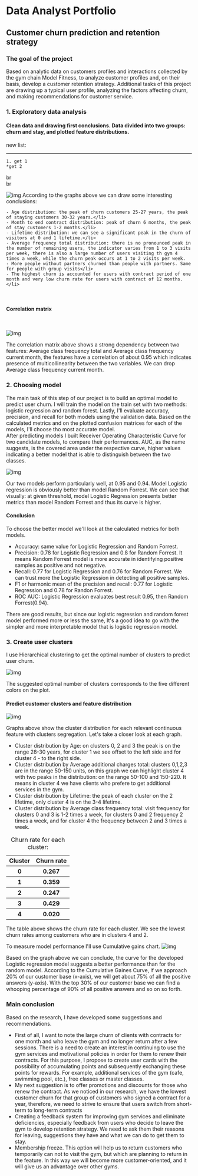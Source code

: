 # Data Analyst Portfolio

## Customer churn prediction and retention strategy

### The goal of the project

Based on analytic data on customers profiles and interactions collected by 
the gym chain Model Fitness, to analyze customer profiles and, 
on their basis, develop a customer retention strategy. Additional tasks of this project are drawing up a typical user profile, analyzing the factors affecting churn, and making recommendations for customer service.

### 1. Exploratory data analysis

#### Clean data and drawing first conclusions. Data divided into two groups: churn and stay, and plotted feature distributions.

new list:
***
    1. get 1
    *get 2

br<br/>
br

![img](churn_distribution.png)
According to the graphs above we can draw some interesting conclusions:

    - Age distribution: the peak of churn customers 25-27 years, the peak of staying customers 30-32 years.</li>
    - Month to end contract distribution: peak of churn 6 months, the peak of stay customers 1-2 months.</li>
    - Lifetime distribution: we can see a significant peak in the churn of visitors at 0 and 1 lifetime.</li>
    - Average frequency total distribution: there is no pronounced peak in the number of remaining users, the indicator varies from 1 to 3 visits per week, there is also a large number of users visiting th gym 4 times a week, while the churn peak occurs at 1 to 2 visits per week.
    - More people without partners churned than people with partners. Same for people with group visits</li>
    - The highest churn is accounted for users with contract period of one month and very low churn rate for users with contract of 12 months.</li>
<br/>

#### Correlation matrix
<br/>

![img](gym_corr.png)
<br/>

The correlation matrix above shows a strong dependency between two features: Average class frequency total and Average class frequency current month, the features have a correlation of about 0.95 which indicates presence of multicollinearity between the two variables. We can drop Average class frequency current month.
<br/>
### 2. Choosing model<br/>

The main task of this step of our project is to build an optimal model 
to predict user churn. I will train the model on the train set with 
two methods: logistic regression and random forest. Lastly, I'll evaluate 
accuracy, precision, and recall for both models using the validation data. 
Based on the calculated metrics and on the plotted confusion matrices for 
each of the models, I'll choose tho most accurate model.
<br/>
After predicting models I built Receiver Operating Characteristic Curve for two candidate models, to compare their performances. AUC, as the name suggests, is the covered area under the respective curve, higher values indicating a better model that is able to distinguish between the two classes.

![img](roc_curve.png)

Our two models perform particularly well, at 0.95 and 0.94. Model Logistic regression is obviously better than model Random Forrest. We can see that visually: at given threshold, model Logistic Regression presents better metrics than model Random Forrest and thus its curve is higher.

#### Conclusion

To choose the better model we'll look at the calculated metrics for  both models.
<ul>
<li>Accuracy: same value for Logistic Regression and Random Forrest.</li>
<li>Precision: 0.78 for Logistic Regression and 0.8 for Random Forrest. It means Random Forrest model is more accurate in identifying positive samples as positive and not negative.</li>
<li>Recall: 0.77 for Logistic Regression and 0.76 for Random Forrest. We can trust more the Logistic Regression in detecting all positive samples.</li>
<li>F1 or harmonic mean of the precision and recall: 0.77 for Logistic Regression and 0.78 for Randon Forrest.</li>
<li>ROC AUC: Logistic Regression evaluates best result 0.95, then Random Forrest(0.94).</li>
</ul>
There are good results, but since our logistic regression and random forest 
model performed more or less the same, It's a good idea to go with the 
simpler and more interpretable model that is logistic regression model.

### 3. Create user clusters

I use Hierarchical clustering to get the optimal number of clusters to 
predict user churn.

![img](gym_clusters.png)

The suggested optimal number of clusters corresponds to the five different 
colors on the plot.

#### Predict customer clusters and feature distribution

![img](distr_clusters.png)

Graphs above show the cluster distribution for each relevant continuous feature with clusters segregation.
Let's take a closer look at each graph.
<ul>
<li>Cluster distribution by Age:
on clusters 0, 2 and 3 the peak is on the range 28-30 years, for cluster 1 we see offset to the left side and for cluster 4 - to the right side.</li>
<li>Cluster distribution by Average additional charges total: clusters 0,1,2,3 are in the range 50-150 units, on this graph we can highlight cluster 4 with two peaks in the distribution: on the range 50-100 and 150-220. It means in cluster 4 we have clients who prefere to get additional services in the gym.</li>
<li>Cluster distribution by Lifetime: the peak of each cluster on the 2 lifetime, only cluster 4 is on the 3-4 lifetime.</li>
<li>Cluster distribution by Average class frequency total: visit frequency for clusters 0 and 3 is 1-2 times a week, for clusters 0 and 2 frequency 2 times a week, and for cluster 4 the frequency between 2 and 3 times a week.</li>
</ul>  

<table>
    <caption>Churn rate for each cluster:</caption>
    <tr>
        <th>Cluster</th>
        <th>Churn rate</th>
    </tr>
    <tr>
        <th>0</th>
        <th>0.267</th>
    </tr>
    <tr>
        <th>1</th>
        <th>0.359</th>
    </tr>
    <tr>
        <th>2</th>
        <th>0.247</th>
    </tr>
    <tr>
        <th>3</th>
        <th>0.429</th>
    </tr>
    <tr>
        <th>4</th>
        <th>0.020</th>
    </tr>
</table>

The table above shows the churn rate for each cluster. We see the lowest 
churn rates among customers who are in clusters 4 and 2.


To measure model performance I'll use Cumulative gains chart.
![img](cum_gains_curve.png)

Based on the graph above we can conclude, the curve for the developed Logistic regression model suggests a better performance than for the random model. According to the Cumulative Gaines Curve, if we approach 20% of our customer base (x-axis), we will get about 75% of all the positive answers (y-axis). With the top 30% of our customer base we can find a whooping percentage of 90% of all positive answers and so on so forth.

### Main conclusion

Based on the research, I have developed some suggestions and recommendations.
<ul>
    <li>First of all, I want to note the large churn of clients with contracts 
for one month and who leave the gym and no longer return after a few sessions.  
There is a need to create an interest in continuing to use the gym services
and motivational policies in order for them to renew their contracts.  
For this purpose, I propose to create user cards with the possibility 
of accumulating points and subsequently exchanging these points for rewards. 
For example, additional services of the gym (cafe, swimming pool, etc.), 
free classes or master classes.</li>
    <li>My next suggestion is to offer promotions and discounts for those 
who renew the contract.  As we noticed in our research, we have the lowest 
customer churn for that group of customers who signed a contract for a year,
therefore, we need to strive to ensure that users switch from short-term 
to long-term contracts</li>
    <li>Creating a feedback system for improving gym services and eliminate
deficiencies, especially feedback from users who decide to leave the gym to develop retention strategy. 
We need to ask them their reasons for leaving, suggestions they have and 
what we can do to get them to stay.</li>
    <li>Membership freeze. This option will help us to return customers 
who temporarily can not to visit the gym, but which are planning to return
in the feature. In this way we will become more customer-oriented, 
and it will give us an advantage over other gyms.</li>
</ul>


